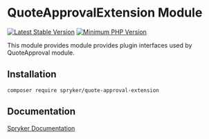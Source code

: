 # QuoteApprovalExtension Module
[![Latest Stable Version](https://poser.pugx.org/spryker/quote-approval-extension/v/stable.svg)](https://packagist.org/packages/spryker/quote-approval-extension)
[![Minimum PHP Version](https://img.shields.io/badge/php-%3E%3D%208.1-8892BF.svg)](https://php.net/)

This module provides module provides plugin interfaces used by QuoteApproval module.

## Installation

```
composer require spryker/quote-approval-extension
```

## Documentation

[Spryker Documentation](https://docs.spryker.com)
